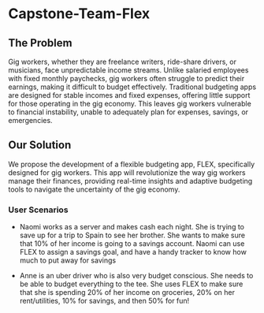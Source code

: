 # Capstone-Team-Flex

## The Problem

Gig workers, whether they are freelance writers, ride-share drivers, or musicians, face unpredictable income streams. Unlike salaried employees with fixed monthly paychecks, gig workers often struggle to predict their earnings, making it difficult to budget effectively. Traditional budgeting apps are designed for stable incomes and fixed expenses, offering little support for those operating in the gig economy. This leaves gig workers vulnerable to financial instability, unable to adequately plan for expenses, savings, or emergencies.

## Our Solution

We propose the development of a flexible budgeting app, FLEX, specifically designed for gig workers. This app will revolutionize the way gig workers manage their finances, providing real-time insights and adaptive budgeting tools to navigate the uncertainty of the gig economy.

### User Scenarios

-   Naomi works as a server and makes cash each night. She is trying to save up for a trip to Spain to see her brother. She wants to make sure that 10% of her income is going to a savings account. Naomi can use FLEX to assign a savings goal, and have a handy tracker to know how much to put away for savings

-   Anne is an uber driver who is also very budget conscious. She needs to be able to budget everything to the tee. She uses FLEX to make sure that she is spending 20% of her income on groceries, 20% on her rent/utilities, 10% for savings, and then 50% for fun!
